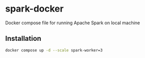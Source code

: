 # spark-docker
Docker compose file for running Apache Spark on local machine

## Installation

```bash
docker compose up -d --scale spark-worker=3
```